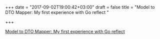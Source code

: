 +++
date = "2017-09-02T19:00:42+03:00"
draft = false
title = "Model to DTO Mapper: My first experience with Go reflect  "

+++

<p><a href="https://medium.com/@houyubing24/model-to-dto-mapper-my-first-experience-with-go-reflect-6cc68ccb4354">Model to DTO Mapper: My first experience with Go reflect  </a></p>